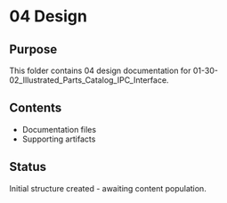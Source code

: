 # 04 Design

## Purpose
This folder contains 04 design documentation for 01-30-02_Illustrated_Parts_Catalog_IPC_Interface.

## Contents
- Documentation files
- Supporting artifacts

## Status
Initial structure created - awaiting content population.
